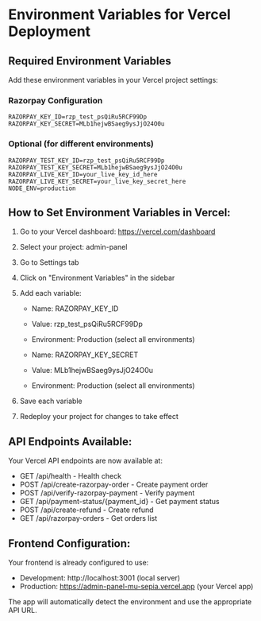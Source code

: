 # Environment Variables for Vercel Deployment

## Required Environment Variables

Add these environment variables in your Vercel project settings:

### Razorpay Configuration
```
RAZORPAY_KEY_ID=rzp_test_psQiRu5RCF99Dp
RAZORPAY_KEY_SECRET=MLb1hejwBSaeg9ysJjO24O0u
```

### Optional (for different environments)
```
RAZORPAY_TEST_KEY_ID=rzp_test_psQiRu5RCF99Dp
RAZORPAY_TEST_KEY_SECRET=MLb1hejwBSaeg9ysJjO24O0u
RAZORPAY_LIVE_KEY_ID=your_live_key_id_here
RAZORPAY_LIVE_KEY_SECRET=your_live_key_secret_here
NODE_ENV=production
```

## How to Set Environment Variables in Vercel:

1. Go to your Vercel dashboard: https://vercel.com/dashboard
2. Select your project: admin-panel
3. Go to Settings tab
4. Click on "Environment Variables" in the sidebar
5. Add each variable:
   - Name: RAZORPAY_KEY_ID
   - Value: rzp_test_psQiRu5RCF99Dp
   - Environment: Production (select all environments)
   
   - Name: RAZORPAY_KEY_SECRET
   - Value: MLb1hejwBSaeg9ysJjO24O0u
   - Environment: Production (select all environments)

6. Save each variable
7. Redeploy your project for changes to take effect

## API Endpoints Available:

Your Vercel API endpoints are now available at:
- GET /api/health - Health check
- POST /api/create-razorpay-order - Create payment order
- POST /api/verify-razorpay-payment - Verify payment
- GET /api/payment-status/{payment_id} - Get payment status
- POST /api/create-refund - Create refund
- GET /api/razorpay-orders - Get orders list

## Frontend Configuration:

Your frontend is already configured to use:
- Development: http://localhost:3001 (local server)
- Production: https://admin-panel-mu-sepia.vercel.app (your Vercel app)

The app will automatically detect the environment and use the appropriate API URL.
